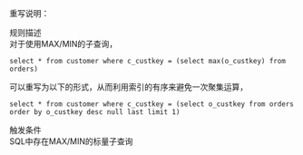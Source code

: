 重写说明：

规则描述  
对于使用MAX/MIN的子查询，
```
select * from customer where c_custkey = (select max(o_custkey) from orders)
```
可以重写为以下的形式，从而利用索引的有序来避免一次聚集运算，
```
select * from customer where c_custkey = (select o_custkey from orders order by o_custkey desc null last limit 1)
```

触发条件  
SQL中存在MAX/MIN的标量子查询
